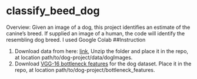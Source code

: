 # classify_beed_dog
Overview: Given an image of a dog, this project identifies an estimate of the canine’s breed. If supplied an image of a human, the code will identify the resembling dog breed.
I used Google Colab
##Instruction
1. Download data from here: [link](https://s3-us-west-1.amazonaws.com/udacity-aind/dog-project/dogImages.zip), Unzip the folder and place it in the repo, at location path/to/dog-project/data/dogImages.
2. Download [VGG-16 bottleneck features](https://s3-us-west-1.amazonaws.com/udacity-aind/dog-project/DogVGG16Data.npz) for the dog dataset. Place it in the repo, at location path/to/dog-project/bottleneck_features.

